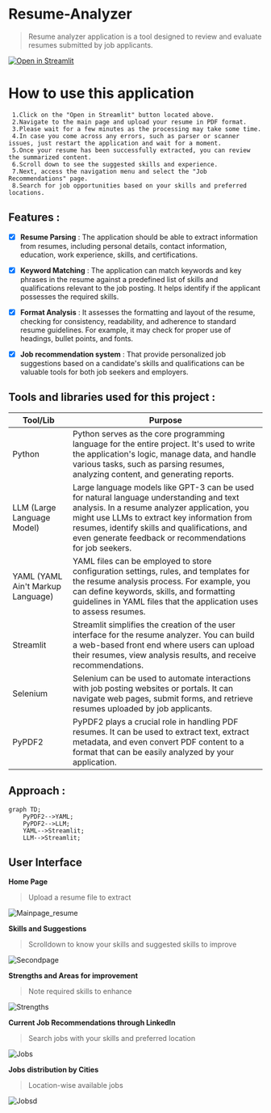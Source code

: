 # Resume-Analyzer

> Resume analyzer application is a tool designed to review and evaluate resumes submitted by job applicants.

[![Open in Streamlit](https://static.streamlit.io/badges/streamlit_badge_black_white.svg)](https://resumepars.streamlit.app/)

# How to use this application
     1.Click on the "Open in Streamlit" button located above.
     2.Navigate to the main page and upload your resume in PDF format.
     3.Please wait for a few minutes as the processing may take some time.
     4.In case you come across any errors, such as parser or scanner issues, just restart the application and wait for a moment.
     5.Once your resume has been successfully extracted, you can review the summarized content.
     6.Scroll down to see the suggested skills and experience.
     7.Next, access the navigation menu and select the "Job Recommendations" page.
     8.Search for job opportunities based on your skills and preferred locations.
     
 ## Features :
- [x] __Resume Parsing__ : The application should be able to extract information from resumes, including personal details, contact information, education, work experience, skills, and certifications. 
  
- [x] __Keyword Matching__ : The application can match keywords and key phrases in the resume against a predefined list of skills and qualifications relevant to the job posting. It helps identify if the applicant possesses the required skills.

- [x]  __Format Analysis__ : It assesses the formatting and layout of the resume, checking for consistency, readability, and adherence to standard resume guidelines. For example, it may check for proper use of headings, bullet points, and fonts.
  
- [x]  __Job recommendation system__ : That provide personalized job suggestions based on a candidate's skills and qualifications can be valuable tools for both job seekers and employers. 

## Tools and libraries used for this project :

| Tool/Lib | Purpose |
| --- | --- |
| Python |Python serves as the core programming language for the entire project. It's used to write the application's logic, manage data, and handle various tasks, such as parsing resumes, analyzing content, and generating reports. |
| LLM (Large Language Model) | Large language models like GPT-3 can be used for natural language understanding and text analysis. In a resume analyzer application, you might use LLMs to extract key information from resumes, identify skills and qualifications, and even generate feedback or recommendations for job seekers. |
| YAML (YAML Ain't Markup Language) | YAML files can be employed to store configuration settings, rules, and templates for the resume analysis process. For example, you can define keywords, skills, and formatting guidelines in YAML files that the application uses to assess resumes. |
| Streamlit | Streamlit simplifies the creation of the user interface for the resume analyzer. You can build a web-based front end where users can upload their resumes, view analysis results, and receive recommendations. |
| Selenium | Selenium can be used to automate interactions with job posting websites or portals. It can navigate web pages, submit forms, and retrieve resumes uploaded by job applicants.  |
| PyPDF2| PyPDF2 plays a crucial role in handling PDF resumes. It can be used to extract text, extract metadata, and even convert PDF content to a format that can be easily analyzed by your application. |

## Approach :

```mermaid
graph TD;
    PyPDF2-->YAML;
    PyPDF2-->LLM;
    YAML-->Streamlit;
    LLM-->Streamlit;
```
## User Interface 
__Home Page__

> Upload a resume file to extract

![Mainpage_resume](https://github.com/Vengatesan-K/Youtube-Data-Harvesting-and-Warehousing/assets/128688827/8d041755-8ac4-4562-a0d1-68a6d7b44212)

__Skills and Suggestions__

> Scrolldown to know your skills and suggested skills to improve

![Secondpage](https://github.com/Vengatesan-K/Youtube-Data-Harvesting-and-Warehousing/assets/128688827/91dfb777-0a55-4cf3-8595-2c23a02f1c4c)

__Strengths and Areas for improvement__

> Note required skills to enhance 

![Strengths](https://github.com/Vengatesan-K/Youtube-Data-Harvesting-and-Warehousing/assets/128688827/5c26cbf5-e9a0-4876-b10e-5e058f7be55a)

__Current Job Recommendations through LinkedIn__

> Search jobs with your skills and preferred location

![Jobs](https://github.com/Vengatesan-K/Youtube-Data-Harvesting-and-Warehousing/assets/128688827/ba786134-ef01-4e43-8194-18be1c1a5a15)

__Jobs distribution by Cities__

> Location-wise available jobs

![Jobsd](https://github.com/Vengatesan-K/Youtube-Data-Harvesting-and-Warehousing/assets/128688827/af888e48-d275-47e7-910d-aae210a55487)
